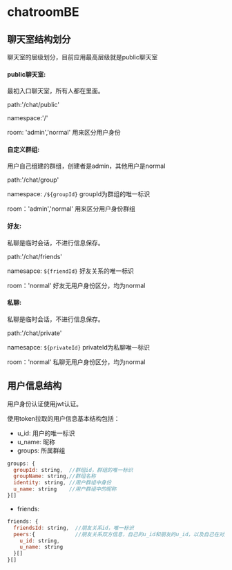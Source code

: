 # chatroomBE

## 聊天室结构划分

聊天室的层级划分，目前应用最高层级就是public聊天室

#### public聊天室:

最初入口聊天室，所有人都在里面。

path:'/chat/public'

namespace:'/'

room: 'admin','normal'  用来区分用户身份

#### 自定义群组:

用户自己组建的群组，创建者是admin，其他用户是normal

path:'/chat/group'

namespace: `/${groupId}`   groupId为群组的唯一标识

room：'admin','normal'  用来区分用户身份群组

#### 好友:

私聊是临时会话，不进行信息保存。

path:'/chat/friends'

namesapce: `${friendId}`   好友关系的唯一标识

room：'normal' 好友无用户身份区分，均为normal

#### 私聊:

私聊是临时会话，不进行信息保存。

path:'/chat/private'

namesapce: `${privateId}`   privateId为私聊唯一标识

room：'normal' 私聊无用户身份区分，均为normal

## 用户信息结构

用户身份认证使用jwt认证。

使用token拉取的用户信息基本结构包括：

* u_id: 用户的唯一标识
* u_name: 昵称
* groups: 所属群组
``` javascript
groups: {
  groupId: string,  //群组id，群组的唯一标识
  groupName: string,//群组名称
  identity: string, //用户群组中身份
  u_name: string    //用户群组中的昵称
}[]
```

* friends:
``` javascript
friends: {
  friendsId: string,  //朋友关系id，唯一标识
  peers:{             //朋友关系双方信息，自己的u_id和朋友的u_id，以及自己在对方的备注
    u_id: string,
    u_name: string
  }[]
}[]
```
